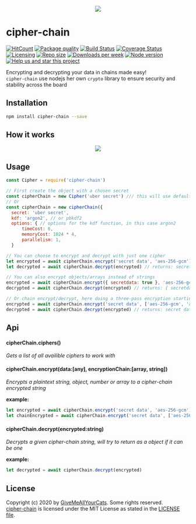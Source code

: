 <p align="center"><img src="https://i.imgur.com/wl9gbog.png" /></p>

# cipher-chain

[![HitCount](http://hits.dwyl.io/michaeldegroot/cipher-chain.svg)](http://hits.dwyl.io/michaeldegroot/cipher-chain)
[![Package quality](https://packagequality.com/shield/cipher-chain.svg)](https://packagequality.com/#?package=cipher-chain)
[![Build Status](https://travis-ci.org/michaeldegroot/cipher-chain.png?branch=master)](https://travis-ci.org/michaeldegroot/cipher-chain)
[![Coverage Status](https://coveralls.io/repos/github/michaeldegroot/cipher-chain/badge.svg?branch=master)](https://coveralls.io/github/michaeldegroot/cipher-chain?branch=master)
[![Licensing](https://img.shields.io/github/license/michaeldegroot/cipher-chain.svg)](https://raw.githubusercontent.com/michaeldegroot/cipher-chain/master/LICENSE)
[![Repo size](https://img.shields.io/github/repo-size/michaeldegroot/cipher-chain.svg)](https://github.com/michaeldegroot/cipher-chain)
[![Downloads per week](https://img.shields.io/npm/dw/cipher-chain.svg)](https://www.npmjs.com/package/cipher-chain)
[![Node version](https://img.shields.io/node/v/cipher-chain.svg)](https://www.npmjs.com/package/cipher-chain)
[![Help us and star this project](https://img.shields.io/github/stars/michaeldegroot/cipher-chain.svg?style=social)](https://github.com/michaeldegroot/cipher-chain)

Encrypting and decrypting your data in chains made easy!<br>
`cipher-chain` use nodejs her own `crypto` library to ensure security and stability across the board

## Installation

```bash
npm install cipher-chain --save
```

## How it works

<p align="center"><img src="https://i.imgur.com/7mnOF4Y.png" /></p>

## Usage

```js
const Cipher = require('cipher-chain')

// First create the object with a chosen secret
const cipherChain = new Cipher('uber secret') /// this will use default options settings
// Or
const cipherChain = new cipherChain({
  secret: 'uber secret',
  kdf: 'argon2', // or pbkdf2
  options: { // options for the kdf function, in this case argon2
	  timeCost: 6,
	  memoryCost: 1024 * 4,
	  parallelism: 1,
  }

// You can choose to encrypt and decrypt with just one cipher
let encrypted = await cipherChain.encrypt('secret data', 'aes-256-gcm')
let decrypted = await cipherChain.decrypt(encrypted) // returns: secret data

// You can also encrypt objects/arrays instead of strings
encrypted = await cipherChain.encrypt({ secretdata: true }, 'aes-256-gcm')
decrypted = await cipherChain.decrypt(encrypted) // returns: { secretdata: true }

// Or chain encrypt/decrypt, here doing a three-pass encryption starting from aes-256-gcm to aes-128-ctr and lastly to bf-cbc
encrypted = await cipherChain.encrypt('secret data', ['aes-256-gcm', 'aes-128-ctr', 'bf-cbc'])
decrypted = await cipherChain.decrypt(encrypted) // returns: secret data
```

## Api

#### cipherChain.ciphers()

_Gets a list of all availible ciphers to work with_

#### cipherChain.encrypt(data:[any], encryptionChain:[array, string])

_Encrypts a plaintext string, object, number or array to a cipher-chain encrypted string_

**example:**

```js
let encrypted = await cipherChain.encrypt('secret data', 'aes-256-gcm')
let chainEncrypted = await cipherChain.encrypt('secret data', ['aes-256-gcm', 'bf-cbc', 'camellia-256-cbc'])
```

#### cipherChain.decrypt(encrypted:string)

_Decrypts a given cipher-chain string, will try to return as a object if it can be one_

**example:**

```js
let decrypted = await cipherChain.decrypt(encrypted)
```

## License

Copyright (c) 2020 by [GiveMeAllYourCats](https://github.com/michaeldegroot). Some rights reserved.<br>
[cipher-chain](https://github.com/michaeldegroot/cipher-chain) is licensed under the MIT License as stated in the [LICENSE file](https://github.com/michaeldegroot/cipher-chain/blob/master/LICENSE).
